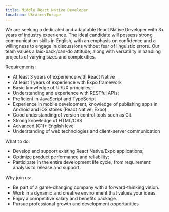 ```yaml
---
title: Middle React Native Developer
location: Ukraine/Europe
---
```



We are seeking a dedicated and adaptable React Native Developer with 3+ years of industry experience. The ideal candidate will possess strong communication skills in English, with an emphasis on confidence and a willingness to engage in discussions without fear of linguistic errors. Our team values a laid-back/can-do attitude, along with versatility in handling projects of varying sizes and complexities.



Requirements:

* At least 3 years of experience with React Native
* At least 1 years of experience with Expo framework
* Basic knowledge of UI/UX principles;
* Understanding and experience with RESTful APIs;
* Proficient in JavaScript and TypeScript
* Experience in mobile development, knowledge of publishing apps in Android and iOS stores (React Native, Expo)
* Good understanding of version control tools such as Git
* Strong knowledge of HTML/CSS
* Advanced (C1)+ English level
* Understanding of web technologies and client-server communication



What to do:

* Develop and support existing React Native/Expo applications;
* Optimize product performance and reliability;
* Participate in the entire development life cycle, from requirement analysis to release and support.



Why join us:

* Be part of a game-changing company with a forward-thinking vision.
* Work in a dynamic and creative environment that values your ideas.
* Enjoy a competitive salary and benefits package.
* Pursue professional growth and development opportunities